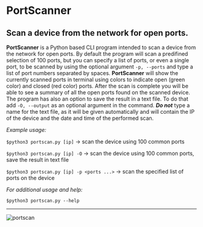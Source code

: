 # PortScanner
Scan a device from the network for open ports.
---

**PortScanner** is a Python based CLI program intended to scan a device from the network for open ports. By default the program will scan a predifined selection of 100 ports, but you can specify a list of ports, or even a single port, to be scanned by using the optional argument `-p, --ports` and type a list of port numbers separated by spaces. **PortScanner** will show the currently scanned ports in terminal using colors to indicate open (green color) and closed (red color) ports. After the scan is complete you will be able to see a summary of all the open ports found on the scanned device. The program has also an option to save the result in a text file. To do that add `-O, --output` as an optional argument in the command. ***Do not*** type a name for the text file, as it will be given automatically and will contain the IP of the device and the date and time of the performed scan.

*Example usage:*

`$python3 portscan.py [ip]` -> scan the device using 100 common ports

`$python3 portscan.py [ip] -O` -> scan the device using 100 common ports, save the result in text file

`$python3 portscan.py [ip] -p <ports ...>` -> scan the specified list of ports on the device


*For additional usage and help:*

`$python3 portscan.py --help`

---

![portscan](https://github.com/user-attachments/assets/710dfd97-7786-40ac-8268-a65b1d9d5f3f)
